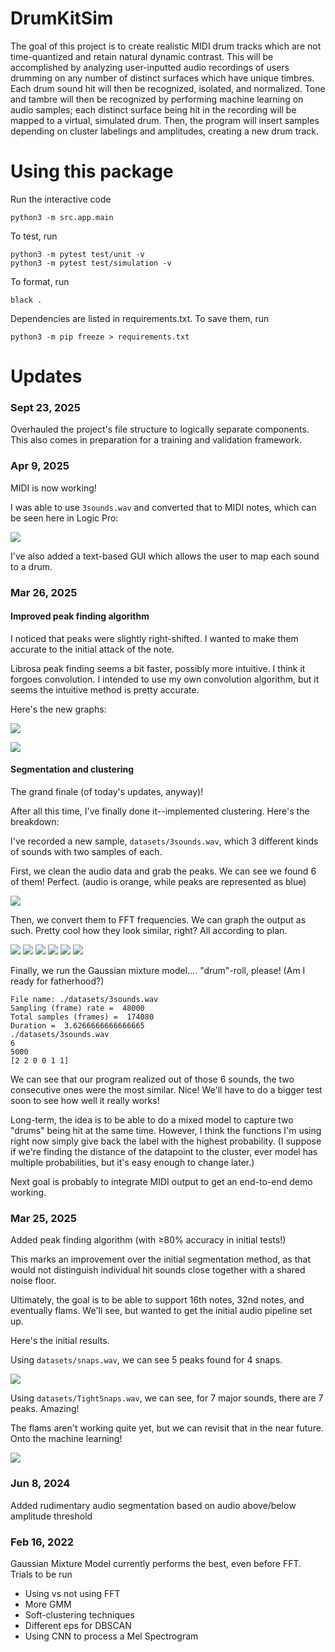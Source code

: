 # DrumKitSim
The goal of this project is to create realistic MIDI drum tracks which are not time-quantized and retain natural dynamic contrast.
This will be accomplished by analyzing user-inputted audio recordings of users drumming on any number of distinct surfaces which have unique timbres. Each drum sound hit will then be recognized, isolated, and normalized. Tone and tambre will then be recognized by performing machine learning on audio samples; each distinct surface being hit in the recording will be mapped to a virtual, simulated drum. Then, the program will insert samples depending on cluster labelings and amplitudes, creating a new drum track.

# Using this package
Run the interactive code
```
python3 -m src.app.main
```

To test, run
```
python3 -m pytest test/unit -v
python3 -m pytest test/simulation -v
```

To format, run
```
black .
```

Dependencies are listed in requirements.txt. To save them, run
```
python3 -m pip freeze > requirements.txt
```

# Updates
### Sept 23, 2025
Overhauled the project's file structure to logically separate components. This also comes in preparation for a training and validation framework.

### Apr 9, 2025

MIDI is now working!

I was able to use `3sounds.wav` and converted that to MIDI notes, which can be seen here in Logic Pro:

![](readme-assets/midi_0.png)

I've also added a text-based GUI which allows the user to map each sound to a drum.

### Mar 26, 2025

#### Improved peak finding algorithm

I noticed that peaks were slightly right-shifted. I wanted to make them accurate to the initial attack of the note. 

Librosa peak finding seems a bit faster, possibly more intuitive. I think it forgoes convolution. I intended to use my own convolution algorithm, but it seems the intuitive method is pretty accurate. 

Here's the new graphs:

![](readme-assets/peak_finding_1_0.png)

![](readme-assets/peak_finding_1_1.png)

#### Segmentation and clustering
The grand finale (of today's updates, anyway)!

After all this time, I've finally done it--implemented clustering. Here's the breakdown:

I've recorded a new sample, `datasets/3sounds.wav`, which 3 different kinds of sounds with two samples of each.

First, we clean the audio data and grab the peaks. We can see we found 6 of them! Perfect. (audio is orange, while peaks are represented as blue)

![](readme-assets/peaks_3sounds.png)

Then, we convert them to FFT frequencies. We can graph the output as such. Pretty cool how they look similar, right? All according to plan.

![](readme-assets/fft_1_0.png)
![](readme-assets/fft_1_1.png)
![](readme-assets/fft_1_2.png)
![](readme-assets/fft_1_3.png)
![](readme-assets/fft_1_4.png)
![](readme-assets/fft_1_5.png)

Finally, we run the Gaussian mixture model.... "drum"-roll, please! (Am I ready for fatherhood?)

```
File name: ./datasets/3sounds.wav
Sampling (frame) rate =  48000
Total samples (frames) =  174080
Duration =  3.6266666666666665
./datasets/3sounds.wav
6
5000
[2 2 0 0 1 1]
```

We can see that our program realized out of those 6 sounds, the two consecutive ones were the most similar. Nice! We'll have to do a bigger test soon to see how well it really works!

Long-term, the idea is to be able to do a mixed model to capture two "drums" being hit at the same time. However, I think the functions I'm using right now simply give back the label with the highest probability. (I suppose if we're finding the distance of the datapoint to the cluster, ever model has multiple probabilities, but it's easy enough to change later.)

Next goal is probably to integrate MIDI output to get an end-to-end demo working.

### Mar 25, 2025
Added peak finding algorithm (with ≥80% accuracy in initial tests!)

This marks an improvement over the initial segmentation method, as that would not distinguish individual hit sounds close together with a shared noise floor.

Ultimately, the goal is to be able to support 16th notes, 32nd notes, and eventually flams. We'll see, but wanted to get the initial audio pipeline set up.

Here's the initial results.

Using `datasets/snaps.wav`, we can see 5 peaks found for 4 snaps.

![](readme-assets/peak_finding_0_0.png)

Using `datasets/TightSnaps.wav`, we can see, for 7 major sounds, there are 7 peaks. Amazing!

The flams aren't working quite yet, but we can revisit that in the near future. Onto the machine learning!

![](readme-assets/peak_finding_0_1.png)

### Jun 8, 2024
Added rudimentary audio segmentation based on audio above/below amplitude threshold

### Feb 16, 2022
Gaussian Mixture Model currently performs the best, even before FFT. 
Trials to be run
* Using vs not using FFT
* More GMM
* Soft-clustering techniques
* Different eps for DBSCAN
* Using CNN to process a Mel Spectrogram
